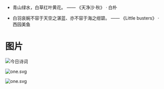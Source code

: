  
- 青山绿水，白草红叶黄花。 —— 《天净沙·秋》 · 白朴

 
- 白羽哀婉不容于天空之湛蓝、亦不容于海之绀碧。 —— 《Little busters》 · 西园美鱼


# 图片
![今日诗词](https://v2.jinrishici.com/one.svg)


![one.svg](https://v2.jinrishici.com/one.svg?font-size=20&spacing=2&color=oldlace)


![one.svg](https://v2.jinrishici.com/one.svg?font-size=20&spacing=2&color=thistle)

